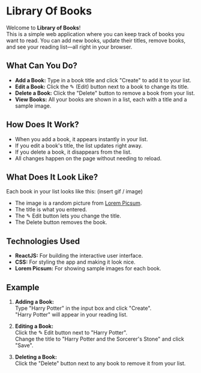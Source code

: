 # Library Of Books

Welcome to **Library of Books**!  
This is a simple web application where you can keep track of books you want to read. You can add new books, update their titles, remove books, and see your reading list—all right in your browser.

## What Can You Do?

- **Add a Book:** Type in a book title and click "Create" to add it to your list.
- **Edit a Book:** Click the ✎ (Edit) button next to a book to change its title.
- **Delete a Book:** Click the "Delete" button to remove a book from your list.
- **View Books:** All your books are shown in a list, each with a title and a sample image.

## How Does It Work?

- When you add a book, it appears instantly in your list.
- If you edit a book's title, the list updates right away.
- If you delete a book, it disappears from the list.
- All changes happen on the page without needing to reload.

## What Does It Look Like?

Each book in your list looks like this: (insert gif / image)


- The image is a random picture from [Lorem Picsum](https://picsum.photos/).
- The title is what you entered.
- The ✎ Edit button lets you change the title.
- The Delete button removes the book.

## Technologies Used

- **ReactJS:** For building the interactive user interface.
- **CSS:** For styling the app and making it look nice.
- **Lorem Picsum:** For showing sample images for each book.

## Example

1. **Adding a Book:**  
   Type "Harry Potter" in the input box and click "Create".  
   "Harry Potter" will appear in your reading list.

2. **Editing a Book:**  
   Click the ✎ Edit button next to "Harry Potter".  
   Change the title to "Harry Potter and the Sorcerer's Stone" and click "Save".

3. **Deleting a Book:**  
   Click the "Delete" button next to any book to remove it from your list.